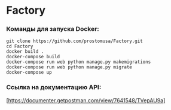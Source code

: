 <h1> Factory </h1>

### Команды для запуска Docker:

```
git clone https://github.com/prostomusa/Factory.git
cd Factory
docker build .
docker-compose build
docker-compose run web python manage.py makemigrations
docker-compose run web python manage.py migrate
docker-compose up
```

### Ссылка на документацию API:
[https://documenter.getpostman.com/view/7641548/TVepAU9a]
